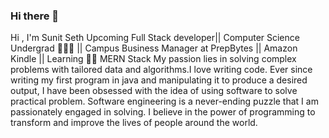 ### Hi there 👋

Hi , I'm Sunit Seth
Upcoming Full Stack developer|| Computer Science Undergrad 👨🏾‍🎓 || Campus Business Manager at PrepBytes || Amazon Kindle || Learning 👨‍💻 MERN Stack
My passion lies in solving complex problems with tailored data and algorithms.I love writing code. Ever since writing my first program in java and manipulating it to produce a desired output, I have been obsessed with the idea of using software to solve practical problem. Software engineering is a never-ending puzzle that I am passionately engaged in solving. I believe in the power of programming to transform and improve the lives of people around the world.
